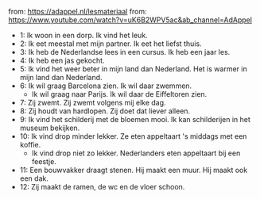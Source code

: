 from: https://adappel.nl/lesmateriaal
from: https://www.youtube.com/watch?v=uK6B2WPV5ac&ab_channel=AdAppel

- 1: Ik woon in een dorp. Ik vind het leuk.
- 2: Ik eet meestal met mijn partner. Ik eet het liefst thuis.
- 3: Ik heb de Nederlandse lees in een cursus. Ik heb een jaar les.
- 4: Ik heb een jas gekocht.
- 5: Ik vind het weer beter in mijn land dan Nederland. Het is warmer in mijn land dan Nederland.
- 6: Ik wil graag Barcelona zien. Ik wil daar zwemmen.
  - Ik wil graag naar Parijs. Ik wil daar de Eiffeltoren zien.
- 7: Zij zwemt. Zij zwemt volgens mij elke dag.
- 8: Zij houdt van hardlopen. Zij doet dat liever alleen.
- 9: Ik vind het schilderij met de bloemen mooi. Ik kan schilderijen in het museum bekijken.
- 10: Ik vind drop minder lekker. Ze eten appeltaart 's middags met een koffie.
  - Ik vind drop niet zo lekker. Nederlanders eten appeltaart bij een feestje.
- 11: Een bouwvakker draagt stenen. Hij maakt een muur. Hij maakt ook een dak.
- 12: Zij maakt de ramen, de wc en de vloer schoon.
